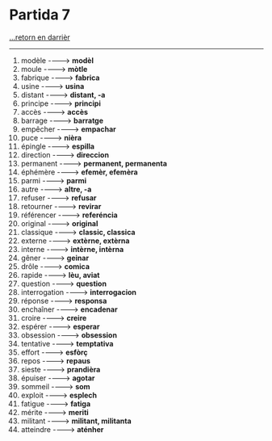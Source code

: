 # Partida 7 

[...retorn en darrièr](../../menu.md)

---

1. modèle  ----> **modèl**
2. moule  ----> **mòtle**
3. fabrique  ----> **fabrica**
4. usine  ----> **usina**
5. distant  ----> **distant, -a**
6. principe  ----> **principi**
7. accès  ----> **accès**
8. barrage  ----> **barratge**
9. empêcher  ----> **empachar**
10. puce  ----> **nièra**
11. épingle  ----> **espilla**
12. direction  ----> **direccion**
13. permanent  ----> **permanent, permanenta**
14. éphémère  ----> **efemèr, efemèra**
15. parmi ----> **parmi**
16. autre  ----> **altre, -a**
17. refuser  ----> **refusar**
18. retourner  ----> **revirar**
19. référencer  ----> **referéncia**
20. original  ----> **original**
21. classique  ----> **classic, classica**
22. externe  ----> **extèrne, extèrna**
23. interne ----> **intèrne, intèrna**
24. gêner ----> **geinar**
25. drôle ----> **comica**
26. rapide ----> **lèu, aviat**
27. question  ----> **question**
28. interrogation ----> **interrogacion**
29. réponse  ----> **responsa**
30. enchaîner  ----> **encadenar**
31. croire  ----> **creire**
32. espérer  ----> **esperar**
33. obsession ----> **obsession**
34. tentative  ----> **temptativa**
35. effort  ----> **esfòrç**
36. repos  ----> **repaus**
37. sieste ----> **prandièra**
38. épuiser ----> **agotar**
39. sommeil ----> **som**
40. exploit  ----> **esplech**
41. fatigue ----> **fatiga**
42. mérite ----> **meriti**
43. militant ----> **militant, militanta**
44. atteindre ----> **aténher**
